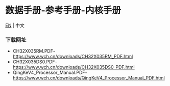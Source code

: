 # 数据手册-参考手册-内核手册

[EN](README.md) | 中文

### 下载网址

- CH32X035RM.PDF-https://www.wch.cn/downloads/CH32X035RM_PDF.html
- CH32X035DS0.PDF-https://www.wch.cn/downloads/CH32X035DS0_PDF.html
- QingKeV4_Processor_Manual.PDF-https://www.wch.cn/downloads/QingKeV4_Processor_Manual_PDF.html
